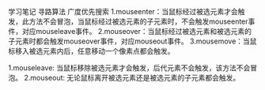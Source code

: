 学习笔记
寻路算法
广度优先搜索
1.mouseenter：当鼠标经过被选元素才会触发，此方法不会冒泡，当鼠标经过被选元素的子元素时，不会触发mouseenter事件，对应mouseleave事件。
2.mouseover：当鼠标经过被选元素和被选元素的子元素时都会触发mouseover事件，对应mouseout事件。
3.mousemove：当鼠标移入被选元素内后，任意移动一个像素点都会触发。

1.mouseleave: 当鼠标移除被选元素才会触发，后代元素不会触发，该方法不会冒泡。
2.mouseout: 无论鼠标离开被选元素还是被选元素的子元素都会触发。
